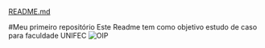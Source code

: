 
[README.md](https://github.com/user-attachments/files/19721230/README.md)

#Meu primeiro repositório
Este Readme tem como objetivo 
estudo de caso para faculdade UNIFEC
![OIP](https://github.com/user-attachments/assets/a1bf4a79-8927-4224-a48f-e319db4e81d4)



